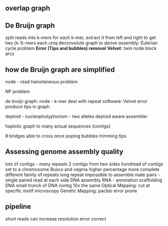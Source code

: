 ## overlap graph
## **De Bruijn graph** 
split reads into k-mers
for each k-mer, extract it from left and right to get two (k-1)-mers
each uniq
deconvolute graph to derive assembly: Eulerian cycle problem
**Error (Tips and bubbles) removal**
**Velvet**: twin node block arcs 

> 
## how de Bruijn graph are simplified


node - read
hamoteneous problem

NP problem 

de bruijn graph:
node - k-mer
deal with repeat
software: Velvet
error produce tips in graph

deploid - nucleopholyphorism - two alleles
deploid aware assembler

haplotic
graph to many actual sequences (contigs)

8 bridges able to cross once
poping bubbles trimming tips

## Assessing genome assembly quality
lots of contigs - many repeats
2 contigs from two sides 
hundread of contigs set to a chromosome
Busco and cegma higher percentage more complete
 different family of repeats 
 long repeat impossible to assemble
 mate pairs - single paired read at each side
 DNA assembly
 RNA - annotation
 scaffolding DNA
 small trunck of DNA 
 contig
 10x the same
 Optical Mapping: cut at specific motif microscopy
 Genetic Mapping:
 pacbio error prone

## pipeline

 short reads can increase resolution 
 error correct 

<!--stackedit_data:
eyJoaXN0b3J5IjpbLTE3NzMyMjY0MTQsNTM2ODUxOTA1LDQzOD
czMTIwOSwxNDQzMDAzOTQzLC0xNDEwMjI0ODMsLTIwNDYwOTQ5
ODEsLTk0MDk2NjQzNiwtMTk2NzkxMTM3OCwyMDk2NDE3NDIyLD
IwMDAxMTgyODMsMTI0MzU3MzQ5N119
-->